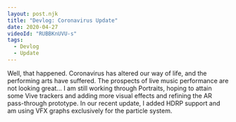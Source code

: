 ```yaml
---
layout: post.njk
title: "Devlog: Coronavirus Update"
date: 2020-04-27
videoId: "RUBBKnUVU-s"
tags:
  - Devlog
  - Update
---
```

Well, that happened. Coronavirus has altered our way of life, and the performing arts have suffered. The prospects of live music performance are not looking great... I am still working through Portraits, hoping to attain some Vive trackers and adding more visual effects and refining the AR pass-through prototype. In our recent update, I added HDRP support and am using VFX graphs exclusively for the particle system.
